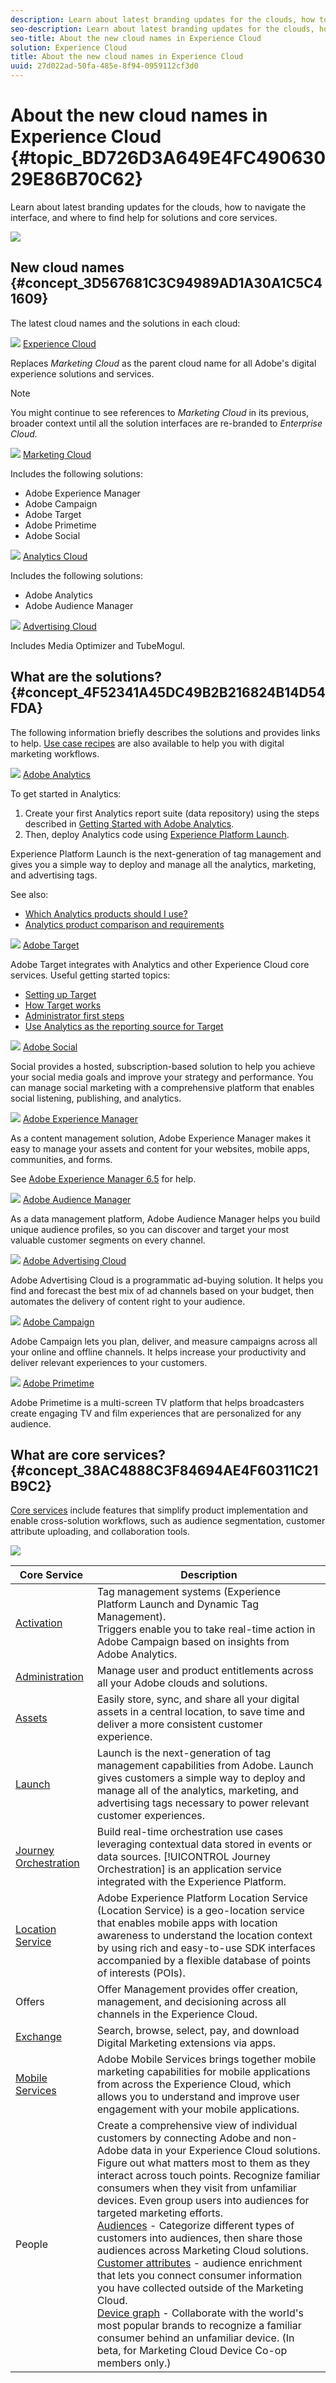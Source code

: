 ```yaml
---
description: Learn about latest branding updates for the clouds, how to navigate the interface, and where to find help for solutions and core services.
seo-description: Learn about latest branding updates for the clouds, how to navigate the interface, and where to find help for solutions and core services.
seo-title: About the new cloud names in Experience Cloud
solution: Experience Cloud
title: About the new cloud names in Experience Cloud
uuid: 27d022ad-50fa-485e-8f94-0959112cf3d0
---
```


# About the new cloud names in Experience Cloud {#topic_BD726D3A649E4FC49063029E86B70C62}

Learn about latest branding updates for the clouds, how to navigate the interface, and where to find help for solutions and core services.

![](assets/cloud-pulldown.png) 

## New cloud names {#concept_3D567681C3C94989AD1A30A1C5C41609}

The latest cloud names and the solutions in each cloud: 

![](assets/experience_cloud_appicon_32.png) [Experience Cloud](https://www.adobe.com/experience-cloud.html?promoid=FZPQZ2HS&mv=other) 

Replaces *Marketing Cloud* as the parent cloud name for all Adobe's digital experience solutions and services. 

>[!NOTE]
>
>You might continue to see references to *Marketing Cloud* in its previous, broader context until all the solution interfaces are re-branded to *Enterprise Cloud.* 

![](assets/marketingcloud_32.png) [Marketing Cloud](https://www.adobe.com/marketing-cloud.html) 

Includes the following solutions: 

* Adobe Experience Manager
* Adobe Campaign
* Adobe Target
* Adobe Primetime
* Adobe Social

![](assets/analyticscloud_appicon_32.png) [Analytics Cloud](https://www.adobe.com/data-analytics-cloud.html) 

Includes the following solutions: 

* Adobe Analytics
* Adobe Audience Manager

![](assets/advertisingcloud_appicon_32.png) [Advertising Cloud](https://www.adobe.com/advertising-cloud.html) 

Includes Media Optimizer and TubeMogul. 

## What are the solutions? {#concept_4F52341A45DC49B2B216824B14D54FDA}

The following information briefly describes the solutions and provides links to help. [Use case recipes](https://helpx.adobe.com/marketing-cloud/how-to/use-cases.html) are also available to help you with digital marketing workflows. 

![](assets/mc_analytics_32.png) [Adobe Analytics](https://docs.adobe.com/content/help/en/analytics/landing/home.html) 

To get started in Analytics: 

1. Create your first Analytics report suite (data repository) using the steps described in [Getting Started with Adobe Analytics](https://docs.adobe.com/content/help/en/analytics/analyze/analysis-workspace/home.html).
1. Then, deploy Analytics code using [Experience Platform Launch](https://docs.adobe.com/content/help/en/launch/using/intro/get-started/quick-start.html).

Experience Platform Launch is the next-generation of tag management and gives you a simple way to deploy and manage all the analytics, marketing, and advertising tags. 

See also: 

* [Which Analytics products should I use?](https://docs.adobe.com/content/help/en/analytics/admin/admin-overview/which-analytics-tool.html)
* [Analytics product comparison and requirements](https://docs.adobe.com/content/help/en/analytics/admin/admin-overview/analytics-product-comparison.html)

![](assets/mc_target_32.png) [Adobe Target](https://docs.adobe.com/content/help/en/target/using/target-home.html) 

Adobe Target integrates with Analytics and other Experience Cloud core services. Useful getting started topics: 

* [Setting up Target](https://docs.adobe.com/content/help/en/target/using/administer/administrating-target.html)
* [How Target works](https://docs.adobe.com/content/help/en/target/using/introduction/how-target-works.html)
* [Administrator first steps](https://docs.adobe.com/content/help/en/target/using/administer/start-target.html)
* [Use Analytics as the reporting source for Target](https://docs.adobe.com/content/help/en/target/using/integrate/a4t/a4t.html)

![](assets/mc_social_32.png) [Adobe Social](https://docs.adobe.com/content/help/en/social/using/home.html) 

Social provides a hosted, subscription-based solution to help you achieve your social media goals and improve your strategy and performance. You can manage social marketing with a comprehensive platform that enables social listening, publishing, and analytics. 

![](assets/mc_experiencemanager_32.png) [Adobe Experience Manager](https://helpx.adobe.com/support/experience-manager/6-5.html) 

As a content management solution, Adobe Experience Manager makes it easy to manage your assets and content for your websites, mobile apps, communities, and forms. 

See [Adobe Experience Manager 6.5](https://helpx.adobe.com/support/experience-manager/6-5.html) for help. 

![](assets/mc_audiencemanager_32.png) [Adobe Audience Manager](https://docs.adobe.com/content/help/en/audience-manager/user-guide/aam-home.html) 

As a data management platform, Adobe Audience Manager helps you build unique audience profiles, so you can discover and target your most valuable customer segments on every channel. 

![](assets/mc_optimize_32.png) [Adobe Advertising Cloud](https://docs.adobe.com/content/help/en/release-notes/experience-cloud/current.html#adcloud) 

Adobe Advertising Cloud is a programmatic ad-buying solution. It helps you find and forecast the best mix of ad channels based on your budget, then automates the delivery of content right to your audience. 

![](assets/mc_campaign_32.png) [Adobe Campaign](https://docs.adobe.com/content/help/en/campaign-standard/using/getting-started/about-adobe-campaign/campaign-orchestration.html) 

Adobe Campaign lets you plan, deliver, and measure campaigns across all your online and offline channels. It helps increase your productivity and deliver relevant experiences to your customers. 

![](assets/primetime_app_32.png) [Adobe Primetime](https://help.adobe.com/en_US/primetime/) 

Adobe Primetime is a multi-screen TV platform that helps broadcasters create engaging TV and film experiences that are personalized for any audience. 

## What are core services? {#concept_38AC4888C3F84694AE4F60311C21B9C2}

[Core services](core-services/core-services.md#concept_07ED1D5C64234E77976E6D572E78FB9C) include features that simplify product implementation and enable cross-solution workflows, such as audience segmentation, customer attribute uploading, and collaboration tools. 

![](assets/core-services.png) 

| Core Service | Description |
|--- |--- |
|[Activation](activation/activation.md)|Tag management systems (Experience Platform Launch and Dynamic Tag Management).<br>Triggers enable you to take real-time action in Adobe Campaign based on insights from Adobe Analytics.|
|[Administration](admin-getting-started/admin-getting-started.md)|Manage user and product entitlements across all your Adobe clouds and solutions.|
|[Assets](experience-cloud-assets/experience-cloud-assets.md)|Easily store, sync, and share all your digital assets in a central location, to save time and deliver a more consistent customer experience.|
|[Launch](https://docs.adobe.com/content/help/en/launch/using/overview.html)|Launch is the next-generation of tag management capabilities from Adobe. Launch gives customers a simple way to deploy and manage all of the analytics, marketing, and advertising tags necessary to power relevant customer experiences. |
|[Journey Orchestration](https://docs.adobe.com/content/help/en/journeys/using/journey-orchestration-home.html)| Build real-time orchestration use cases leveraging contextual data stored in events or data sources. [!UICONTROL Journey Orchestration] is an application service integrated with the Experience Platform.|
|[Location Service](https://docs.adobe.com/content/help/en/places/using/home.html)|Adobe Experience Platform Location Service (Location Service) is a geo-location service that enables mobile apps with location awareness to understand the location context by using rich and easy-to-use SDK interfaces accompanied by a flexible database of points of interests (POIs).  |
|Offers|Offer Management provides offer creation, management, and decisioning across all channels in the Experience Cloud. |
|[Exchange](exchange.md)|Search, browse, select, pay, and download Digital Marketing extensions via apps.|
|[Mobile Services](https://docs.adobe.com/content/help/en/mobile-services/using/home.html)|Adobe Mobile Services brings together mobile marketing capabilities for mobile applications from across the Experience Cloud, which allows you to understand and improve user engagement with your mobile applications.|
|People|Create a comprehensive view of individual customers by connecting Adobe and non-Adobe data in your Experience Cloud solutions. Figure out what matters most to them as they interact across touch points. Recognize familiar consumers when they visit from unfamiliar devices. Even group users into audiences for targeted marketing efforts.<br>[Audiences](audience-library/audience-library.md) - Categorize different types of customers into audiences, then share those audiences across Marketing Cloud solutions.<br>[Customer attributes](attributes/attributes.md) - audience enrichment that lets you connect consumer information you have collected outside of the Marketing Cloud.<br>[Device graph](https://landing.adobe.com/en/na/events/summit/275658-summit-co-op.html) - Collaborate with the world's most popular brands to recognize a familiar consumer behind an unfamiliar device. (In beta, for Marketing Cloud Device Co-op members only.)|
